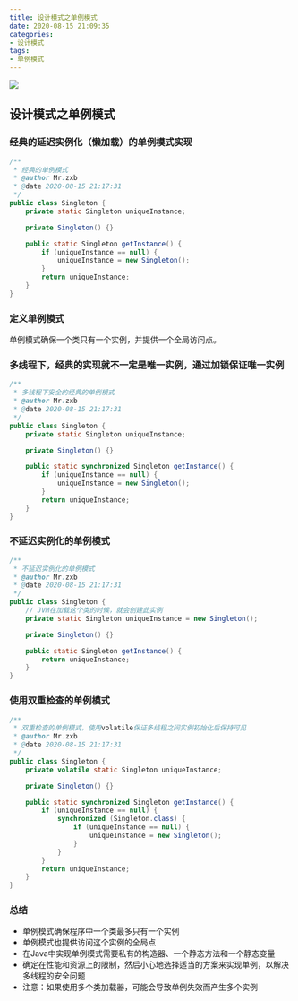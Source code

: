 ```yaml
---
title: 设计模式之单例模式
date: 2020-08-15 21:09:35
categories: 
- 设计模式
tags:
- 单例模式
---
```


![](https://tvax1.sinaimg.cn/large/008aQ1h9ly1gip1m4rbauj30p00dwwfm.jpg)

<!-- more -->

## 设计模式之单例模式

### 经典的延迟实例化（懒加载）的单例模式实现

```java
/**
 * 经典的单例模式
 * @author Mr.zxb
 * @date 2020-08-15 21:17:31
 */
public class Singleton {
    private static Singleton uniqueInstance;

    private Singleton() {}

    public static Singleton getInstance() {
        if (uniqueInstance == null) {
            uniqueInstance = new Singleton();
        }
        return uniqueInstance;
    }
}
```

### 定义单例模式

单例模式确保一个类只有一个实例，并提供一个全局访问点。

### 多线程下，经典的实现就不一定是唯一实例，通过加锁保证唯一实例

```java
/**
 * 多线程下安全的经典的单例模式
 * @author Mr.zxb
 * @date 2020-08-15 21:17:31
 */
public class Singleton {
    private static Singleton uniqueInstance;

    private Singleton() {}

    public static synchronized Singleton getInstance() {
        if (uniqueInstance == null) {
            uniqueInstance = new Singleton();
        }
        return uniqueInstance;
    }
}
```

### 不延迟实例化的单例模式

```java
/**
 * 不延迟实例化的单例模式
 * @author Mr.zxb
 * @date 2020-08-15 21:17:31
 */
public class Singleton {
    // JVM在加载这个类的时候，就会创建此实例
    private static Singleton uniqueInstance = new Singleton();

    private Singleton() {}

    public static Singleton getInstance() {
        return uniqueInstance;
    }
}
```

### 使用双重检查的单例模式

```java
/**
 * 双重检查的单例模式，使用volatile保证多线程之间实例初始化后保持可见
 * @author Mr.zxb
 * @date 2020-08-15 21:17:31
 */
public class Singleton {
    private volatile static Singleton uniqueInstance;

    private Singleton() {}

    public static synchronized Singleton getInstance() {
        if (uniqueInstance == null) {
            synchronized (Singleton.class) {
                if (uniqueInstance == null) {
                    uniqueInstance = new Singleton();
                }
            }
        }
        return uniqueInstance;
    }
}
```

### 总结

- 单例模式确保程序中一个类最多只有一个实例
- 单例模式也提供访问这个实例的全局点
- 在Java中实现单例模式需要私有的构造器、一个静态方法和一个静态变量
- 确定在性能和资源上的限制，然后小心地选择适当的方案来实现单例，以解决多线程的安全问题
- 注意：如果使用多个类加载器，可能会导致单例失效而产生多个实例